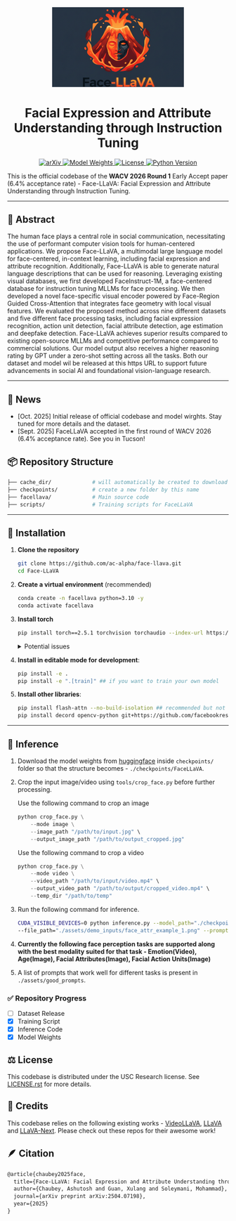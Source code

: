 <div align="center">
  <img src="./assets/readme_assets/facellava_logo.png" width="300">

  <h1>Facial Expression and Attribute Understanding through Instruction Tuning</h1>

  <p>
    <a href="https://arxiv.org/abs/2504.07198">
      <img src="https://img.shields.io/badge/arXiv-2504.07198-b31b1b.svg" alt="arXiv">
    </a>
    <a href="https://huggingface.co/chaubeyG/FaceLLaVA">
      <img src="https://img.shields.io/badge/%F0%9F%A4%97%20Weights-FaceLLaVA-orange" alt="Model Weights">
    </a>
    <a href="LICENSE.rst">
      <img src="https://img.shields.io/badge/license-USC%20Research-green" alt="License">
    </a>
    <a href="https://www.python.org/">
      <img src="https://img.shields.io/badge/Python-3.10+-blue.svg" alt="Python Version">
    </a>
  </p>
</div>

This is the official codebase of the **WACV 2026 Round 1** Early Accept paper (6.4% acceptance rate) - Face-LLaVA: Facial Expression and Attribute Understanding through Instruction Tuning. 

---

## 🧾 Abstract

The human face plays a central role in social communication, necessitating the use of performant computer vision tools for human-centered applications. We propose Face-LLaVA, a multimodal large language model for face-centered, in-context learning, including facial expression and attribute recognition. Additionally, Face-LLaVA is able to generate natural language descriptions that can be used for reasoning. Leveraging existing visual databases, we first developed FaceInstruct-1M, a face-centered database for instruction tuning MLLMs for face processing. We then developed a novel face-specific visual encoder powered by Face-Region Guided Cross-Attention that integrates face geometry with local visual features. We evaluated the proposed method across nine different datasets and five different face processing tasks, including facial expression recognition, action unit detection, facial attribute detection, age estimation and deepfake detection. Face-LLaVA achieves superior results compared to existing open-source MLLMs and competitive performance compared to commercial solutions. Our model output also receives a higher reasoning rating by GPT under a zero-shot setting across all the tasks. Both our dataset and model wil be released at this https URL to support future advancements in social AI and foundational vision-language research.

---

## 📣 News

- [Oct. 2025] Initial release of official codebase and model wirghts. Stay tuned for more details and the dataset.
- [Sept. 2025] FaceLLaVA accepted in the first round of WACV 2026 (6.4% acceptance rate). See you in Tucson!

## 📦 Repository Structure

```bash
├── cache_dir/             # will automatically be created to download LanguageBind image and video models from huggingface
├── checkpoints/           # create a new folder by this name
├── facellava/             # Main source code
├── scripts/               # Training scripts for FaceLLaVA

```

---

## 🔧 Installation

1. **Clone the repository**
    ```bash
    git clone https://github.com/ac-alpha/face-llava.git
    cd Face-LLaVA
    ```

2. **Create a virtual environment** (recommended)
    ```bash
    conda create -n facellava python=3.10 -y
    conda activate facellava
    ```

3. **Install torch**
    ```bash
    pip install torch==2.5.1 torchvision torchaudio --index-url https://download.pytorch.org/whl/cu121
    ```

    <details>
    <summary>Potential issues</summary>

    - You might want to download PyTorch for a different version of CUDA. We download it for CUDA-12.1 but we have tested it on a machine with CUDA-12.2 as well. However, you might need to change this depending on your machine.
    - Based on the above, you might also have to upgrade/downgrade torch. 
    
    </details>
    

4. **Install in editable mode for development**:
    ```bash
    pip install -e .
    pip install -e ".[train]" ## if you want to train your own model
    ```

5. **Install other libraries**:
    ```bash
    pip install flash-attn --no-build-isolation ## recommended but not required
    pip install decord opencv-python git+https://github.com/facebookresearch/pytorchvideo.git@28fe037d212663c6a24f373b94cc5d478c8c1a1d
    ```


---

## 🎯 Inference

1. Download the model weights from [huggingface](https://huggingface.co/chaubeyG/FaceLLaVA) inside `checkpoints/` folder so that the structure becomes - `./checkpoints/FaceLLaVA`.

2. Crop the input image/video using `tools/crop_face.py` before further processing. 

    Use the following command to crop an image

    ```python
    python crop_face.py \
        --mode image \
        --image_path "/path/to/input.jpg" \
        --output_image_path "/path/to/output_cropped.jpg"
    ```

    Use the following command to crop a video
    ```python
    python crop_face.py \
        --mode video \
        --video_path "/path/to/input/video.mp4" \
        --output_video_path "/path/to/output/cropped_video.mp4" \
        --temp_dir "/path/to/temp"
    ```

3. Run the following command for inference.

    ```bash
    CUDA_VISIBLE_DEVICES=0 python inference.py --model_path="./checkpoints/FaceLLaVA" \
    --file_path="./assets/demo_inputs/face_attr_example_1.png" --prompt="What are the facial attributes in the given image?"
    ```

4. **Currently the following face perception tasks are supported along with the best modality suited for that task - Emotion(Video), Age(Image), Facial Attributes(Image), Facial Action Units(Image)**

5. A list of prompts that work well for different tasks is present in `./assets/good_prompts`.

### ✅ Repository Progress

- [ ] Dataset Release
- [x] Training Script
- [x] Inference Code
- [x] Model Weights 

## ⚖️ License

This codebase is distributed under the USC Research license. See [LICENSE.rst](LICENSE.rst) for more details.

## 🙌 Credits

This codebase relies on the following existing works - [VideoLLaVA](https://github.com/PKU-YuanGroup/Video-LLaVA), [LLaVA](https://github.com/haotian-liu/LLaVA) and [LLaVA-Next](https://github.com/LLaVA-VL/LLaVA-NeXT). Please check out these repos for their awesome work!

## 🪶 Citation

```latex
@article{chaubey2025face,
  title={Face-LLaVA: Facial Expression and Attribute Understanding through Instruction Tuning},
  author={Chaubey, Ashutosh and Guan, Xulang and Soleymani, Mohammad},
  journal={arXiv preprint arXiv:2504.07198},
  year={2025}
}
```
